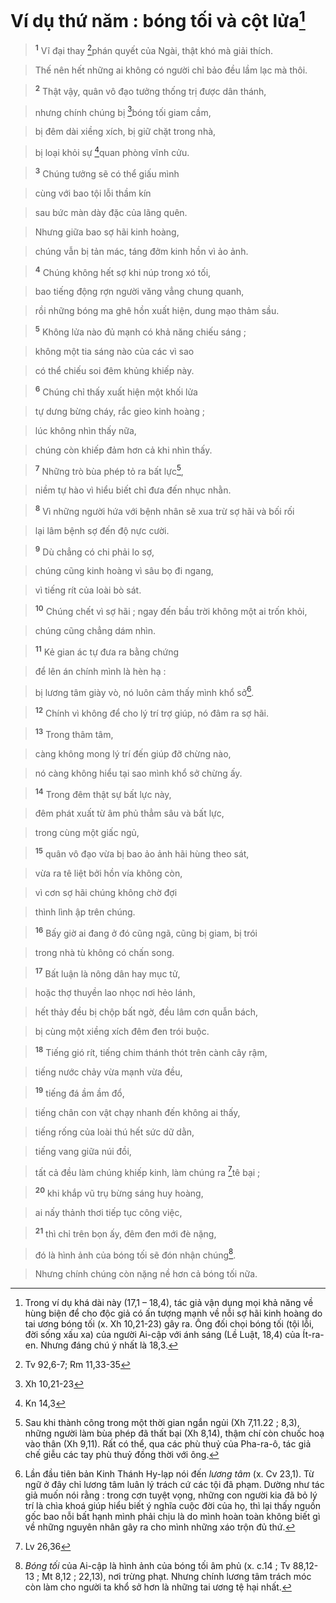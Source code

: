 # Ví dụ thứ năm : bóng tối và cột lửa[^1-39bdc0b5-dd30-4d96-8476-96ea443af22e]

> <sup><b>1</b></sup> Vĩ đại thay [^1@-39bdc0b5-dd30-4d96-8476-96ea443af22e]phán quyết của Ngài, thật khó mà giải thích.
>


> Thế nên hết những ai không có người chỉ bảo đều lầm lạc mà thôi.
>


> <sup><b>2</b></sup> Thật vậy, quân vô đạo tưởng thống trị được dân thánh,
>


> nhưng chính chúng bị [^2@-39bdc0b5-dd30-4d96-8476-96ea443af22e]bóng tối giam cầm,
>


> bị đêm dài xiềng xích, bị giữ chặt trong nhà,
>


> bị loại khỏi sự [^3@-39bdc0b5-dd30-4d96-8476-96ea443af22e]quan phòng vĩnh cửu.
>


> <sup><b>3</b></sup> Chúng tưởng sẽ có thể giấu mình
>


> cùng với bao tội lỗi thầm kín
>


> sau bức màn dày đặc của lãng quên.
>


> Nhưng giữa bao sợ hãi kinh hoàng,
>


> chúng vẫn bị tản mác, táng đởm kinh hồn vì ảo ảnh.
>


> <sup><b>4</b></sup> Chúng không hết sợ khi núp trong xó tối,
>


> bao tiếng động rợn người văng vẳng chung quanh,
>


> rồi những bóng ma ghê hồn xuất hiện, dung mạo thảm sầu.
>


> <sup><b>5</b></sup> Không lửa nào đủ mạnh có khả năng chiếu sáng ;
>


> không một tia sáng nào của các vì sao
>


> có thể chiếu soi đêm khủng khiếp này.
>


> <sup><b>6</b></sup> Chúng chỉ thấy xuất hiện một khối lửa
>


> tự dưng bừng cháy, rắc gieo kinh hoàng ;
>


> lúc không nhìn thấy nữa,
>


> chúng còn khiếp đảm hơn cả khi nhìn thấy.
>


> <sup><b>7</b></sup> Những trò bùa phép tỏ ra bất lực[^2-39bdc0b5-dd30-4d96-8476-96ea443af22e],
>


> niềm tự hào vì hiểu biết chỉ đưa đến nhục nhằn.
>


> <sup><b>8</b></sup> Vì những người hứa với bệnh nhân sẽ xua trừ sợ hãi và bối rối
>


> lại lâm bệnh sợ đến độ nực cười.
>


> <sup><b>9</b></sup> Dù chẳng có chi phải lo sợ,
>


> chúng cũng kinh hoàng vì sâu bọ đi ngang,
>


> vì tiếng rít của loài bò sát.
>


> <sup><b>10</b></sup> Chúng chết vì sợ hãi ; ngay đến bầu trời không một ai trốn khỏi,
>


> chúng cũng chẳng dám nhìn.
>


> <sup><b>11</b></sup> Kẻ gian ác tự đưa ra bằng chứng
>


> để lên án chính mình là hèn hạ :
>


> bị lương tâm giày vò, nó luôn cảm thấy mình khổ sở[^3-39bdc0b5-dd30-4d96-8476-96ea443af22e].
>


> <sup><b>12</b></sup> Chính vì không để cho lý trí trợ giúp, nó đâm ra sợ hãi.
>


> <sup><b>13</b></sup> Trong thâm tâm,
>


> càng không mong lý trí đến giúp đỡ chừng nào,
>


> nó càng không hiểu tại sao mình khổ sở chừng ấy.
>


> <sup><b>14</b></sup> Trong đêm thật sự bất lực này,
>


> đêm phát xuất từ âm phủ thẳm sâu và bất lực,
>


> trong cùng một giấc ngủ,
>


> <sup><b>15</b></sup> quân vô đạo vừa bị bao ảo ảnh hãi hùng theo sát,
>


> vừa ra tê liệt bởi hồn vía không còn,
>


> vì cơn sợ hãi chúng không chờ đợi
>


> thình lình ập trên chúng.
>


> <sup><b>16</b></sup> Bấy giờ ai đang ở đó cũng ngã, cũng bị giam, bị trói
>


> trong nhà tù không có chấn song.
>


> <sup><b>17</b></sup> Bất luận là nông dân hay mục tử,
>


> hoặc thợ thuyền lao nhọc nơi hẻo lánh,
>


> hết thảy đều bị chộp bất ngờ, đều lâm cơn quẫn bách,
>


> bị cùng một xiềng xích đêm đen trói buộc.
>


> <sup><b>18</b></sup> Tiếng gió rít, tiếng chim thánh thót trên cành cây rậm,
>


> tiếng nước chảy vừa mạnh vừa đều,
>


> <sup><b>19</b></sup> tiếng đá ầm ầm đổ,
>


> tiếng chân con vật chạy nhanh đến không ai thấy,
>


> tiếng rống của loài thú hết sức dữ dằn,
>


> tiếng vang giữa núi đồi,
>


> tất cả đều làm chúng khiếp kinh, làm chúng ra [^4@-39bdc0b5-dd30-4d96-8476-96ea443af22e]tê bại ;
>


> <sup><b>20</b></sup> khi khắp vũ trụ bừng sáng huy hoàng,
>


> ai nấy thảnh thơi tiếp tục công việc,
>


> <sup><b>21</b></sup> thì chỉ trên bọn ấy, đêm đen mới đè nặng,
>


> đó là hình ảnh của bóng tối sẽ đón nhận chúng[^4-39bdc0b5-dd30-4d96-8476-96ea443af22e].
>


> Nhưng chính chúng còn nặng nề hơn cả bóng tối nữa.
>

[^1-39bdc0b5-dd30-4d96-8476-96ea443af22e]: Trong ví dụ khá dài này (17,1 – 18,4), tác giả vận dụng mọi khả năng về hùng biện để cho độc giả có ấn tượng mạnh về nỗi sợ hãi kinh hoàng do tai ương bóng tối (x. Xh 10,21-23) gây ra. Ông đối chọi bóng tối (tội lỗi, đời sống xấu xa) của người Ai-cập với ánh sáng (Lề Luật, 18,4) của Ít-ra-en. Nhưng đáng chú ý nhất là 18,3.
[^2-39bdc0b5-dd30-4d96-8476-96ea443af22e]: Sau khi thành công trong một thời gian ngắn ngủi (Xh 7,11.22 ; 8,3), những người làm bùa phép đã thất bại (Xh 8,14), thậm chí còn chuốc hoạ vào thân (Xh 9,11). Rất có thể, qua các phù thuỷ của Pha-ra-ô, tác giả chế giễu các tay phù thuỷ đồng thời với ông.
[^3-39bdc0b5-dd30-4d96-8476-96ea443af22e]: Lần đầu tiên bản Kinh Thánh Hy-lạp nói đến *lương tâm* (x. Cv 23,1). Từ ngữ ở đây chỉ lương tâm luân lý trách cứ các tội đã phạm. Dường như tác giả muốn nói rằng : trong cơn tuyệt vọng, những con người kia đã bỏ lý trí là chìa khoá giúp hiểu biết ý nghĩa cuộc đời của họ, thì lại thấy nguồn gốc bao nỗi bất hạnh mình phải chịu là do mình hoàn toàn không biết gì về những nguyên nhân gây ra cho mình những xáo trộn đủ thứ.
[^4-39bdc0b5-dd30-4d96-8476-96ea443af22e]: *Bóng tối* của Ai-cập là hình ảnh của bóng tối âm phủ (x. c.14 ; Tv 88,12-13 ; Mt 8,12 ; 22,13), nơi trừng phạt. Nhưng chính lương tâm trách móc còn làm cho người ta khổ sở hơn là những tai ương tệ hại nhất.
[^1@-39bdc0b5-dd30-4d96-8476-96ea443af22e]: Tv 92,6-7; Rm 11,33-35
[^2@-39bdc0b5-dd30-4d96-8476-96ea443af22e]: Xh 10,21-23
[^3@-39bdc0b5-dd30-4d96-8476-96ea443af22e]: Kn 14,3
[^4@-39bdc0b5-dd30-4d96-8476-96ea443af22e]: Lv 26,36